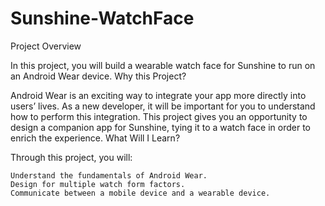 # Sunshine-WatchFace

Project Overview

In this project, you will build a wearable watch face for Sunshine to run on an Android Wear device.
Why this Project?

Android Wear is an exciting way to integrate your app more directly into users’ lives. As a new developer, it will be important for you to understand how to perform this integration. This project gives you an opportunity to design a companion app for Sunshine, tying it to a watch face in order to enrich the experience.
What Will I Learn?

Through this project, you will:

    Understand the fundamentals of Android Wear.
    Design for multiple watch form factors.
    Communicate between a mobile device and a wearable device.

